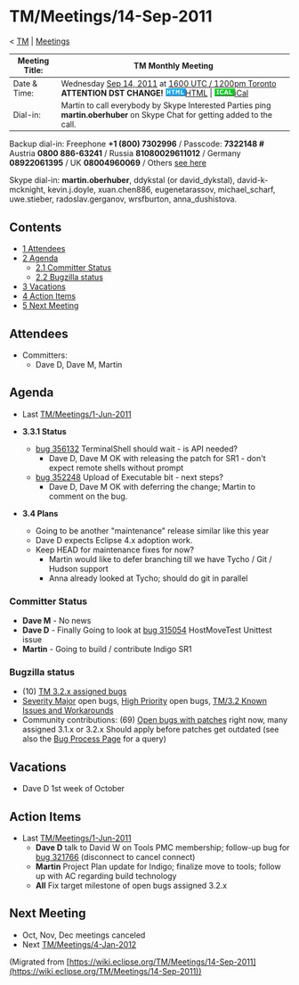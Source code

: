 

TM/Meetings/14-Sep-2011
=======================

< [TM](./TM "TM")‎ | [Meetings](./Meetings "TM/Meetings")

| Meeting Title: | **TM Monthly Meeting** |
| --- | --- |
| Date & Time: | Wednesday [Sep 14, 2011](./index.php?title=Sep_14,_2011&action=edit&redlink=1 "Sep 14, 2011 (page does not exist)") at [1600 UTC / 1200pm Toronto](http://www.timeanddate.com/worldclock/fixedtime.html?month=9&day=14&year=2011&hour=16&min=00&sec=0&p1=0) **ATTENTION DST CHANGE!**   ![Html.gif](./images/Html.gif)[HTML](http://www.google.com/calendar/embed?src=vn70im36r00qeusu8nme50cils@group.calendar.google.com&ctz=Canada/Toronto) \| ![Ical.gif](./images/Ical.gif)[iCal](http://www.google.com/calendar/ical/vn70im36r00qeusu8nme50cils@group.calendar.google.com/public/basic.ics) |
| Dial-in: | Martin to call everybody by Skype   Interested Parties ping **martin.oberhuber** on Skype Chat for getting added to the call. |

Backup dial-in: Freephone **+1 (800) 7302996** / Passcode: **7322148 #**  
Austria **0800 886-63241** / Russia **81080029611012** / Germany **08922061395** / UK **08004960069** / Others [see here](https://conf.cfer.com/?comp_id=18374&sp_id=154&ac=7322148&an=080088663241%20&login=true&startview=gos)

Skype dial-in: **martin.oberhuber**, ddykstal (or david\_dykstal), david-k-mcknight, kevin.j.doyle, xuan.chen886, eugenetarassov, michael\_scharf, uwe.stieber, radoslav.gerganov, wrsfburton, anna_dushistova.  

Contents
--------

*   [1 Attendees](#Attendees)
*   [2 Agenda](#Agenda)
    *   [2.1 Committer Status](#Committer-Status)
    *   [2.2 Bugzilla status](#Bugzilla-status)
*   [3 Vacations](#Vacations)
*   [4 Action Items](#Action-Items)
*   [5 Next Meeting](#Next-Meeting)

Attendees
---------

*   Committers:
    *   Dave D, Dave M, Martin

  

Agenda
------

*   Last [TM/Meetings/1-Jun-2011](./Meetings/1-Jun-2011 "TM/Meetings/1-Jun-2011")
*   **3.3.1 Status**
    *   [bug 356132](https://bugs.eclipse.org/bugs/show_bug.cgi?id=356132) TerminalShell should wait - is API needed?
        *   Dave D, Dave M OK with releasing the patch for SR1 - don't expect remote shells without prompt
    *   [bug 352248](https://bugs.eclipse.org/bugs/show_bug.cgi?id=352248) Upload of Executable bit - next steps?
        *   Dave D, Dave M OK with deferring the change; Martin to comment on the bug.

*   **3.4 Plans**
    *   Going to be another "maintenance" release similar like this year
    *   Dave D expects Eclipse 4.x adoption work.
    *   Keep HEAD for maintenance fixes for now?
        *   Martin would like to defer branching till we have Tycho / Git / Hudson support
        *   Anna already looked at Tycho; should do git in parallel

  

### Committer Status

*   **Dave M** \- No news
*   **Dave D** \- Finally Going to look at [bug 315054](https://bugs.eclipse.org/bugs/show_bug.cgi?id=315054) HostMoveTest Unittest issue
*   **Martin** \- Going to build / contribute Indigo SR1

### Bugzilla status

*   (10) [TM 3.2.x assigned bugs](https://bugs.eclipse.org/bugs/buglist.cgi?field0-0-0=target_milestone;query_format=advanced;bug_status=UNCONFIRMED;bug_status=NEW;bug_status=ASSIGNED;bug_status=REOPENED;type0-0-0=substring;value0-0-0=3.2;product=Target%20Management)
*   [Severity Major](https://bugs.eclipse.org/bugs/buglist.cgi?query_format=advanced&product=Target+Management&bug_status=UNCONFIRMED&bug_status=NEW&bug_status=ASSIGNED&bug_status=REOPENED&bug_severity=blocker&bug_severity=critical&bug_severity=major&cmdtype=doit) open bugs, [High Priority](https://bugs.eclipse.org/bugs/buglist.cgi?query_format=advanced&product=Target+Management&bug_status=UNCONFIRMED&bug_status=NEW&bug_status=ASSIGNED&bug_status=REOPENED&cmdtype=doit&field0-0-0=priority&type0-0-0=regexp&value0-0-0=P%5B12%5D&field0-0-1=bug_severity&type0-0-1=regexp&value0-0-1=blocker%7Ccritical%7Cmajor) open bugs, [TM/3.2 Known Issues and Workarounds](./3.2_Known_Issues_and_Workarounds "TM/3.2 Known Issues and Workarounds")
*   Community contributions: (69) [Open bugs with patches](https://bugs.eclipse.org/bugs/buglist.cgi?query_format=advanced&product=Target+Management&bug_status=UNCONFIRMED&bug_status=NEW&bug_status=ASSIGNED&bug_status=REOPENED&cmdtype=doit&field0-0-0=attachments.ispatch&type0-0-0=equals&value0-0-0=1) right now, many assigned 3.1.x or 3.2.x Should apply before patches get outdated (see also the [Bug Process Page](https://www.eclipse.org/dsdp/tm/development/bug_process.php) for a query)

  

Vacations
---------

*   Dave D 1st week of October

  

Action Items
------------

*   Last [TM/Meetings/1-Jun-2011](./Meetings/1-Jun-2011 "TM/Meetings/1-Jun-2011")
    *   **Dave D** talk to David W on Tools PMC membership; follow-up bug for [bug 321766](https://bugs.eclipse.org/bugs/show_bug.cgi?id=321766) (disconnect to cancel connect)
    *   **Martin** Project Plan update for Indigo; finalize move to tools; follow up with AC regarding build technology
    *   **All** Fix target milestone of open bugs assigned 3.2.x

  

Next Meeting
------------

*   Oct, Nov, Dec meetings canceled
*   Next [TM/Meetings/4-Jan-2012](./Meetings/4-Jan-2012 "TM/Meetings/4-Jan-2012")


(Migrated from [https://wiki.eclipse.org/TM/Meetings/14-Sep-2011](https://wiki.eclipse.org/TM/Meetings/14-Sep-2011))